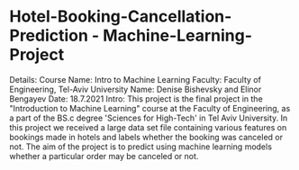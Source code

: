 # Hotel-Booking-Cancellation-Prediction - Machine-Learning-Project

Details:
Course Name: Intro to Machine Learning
Faculty: Faculty of Engineering, Tel-Aviv University
Name: Denise Bishevsky and Elinor Bengayev
Date: 18.7.2021
Intro:
This project is the final project in the "Introduction to Machine Learning" course at the Faculty of Engineering,
as a part of the BS.c degree 'Sciences for High-Tech' in Tel Aviv University.
In this project we received a large data set file containing various features on bookings made in hotels and labels whether the booking was canceled or not.
The aim of the project is to predict using machine learning models whether a particular order may be canceled or not.
